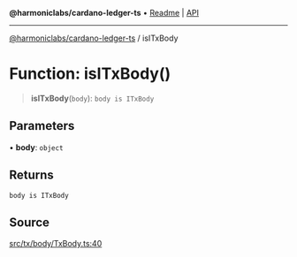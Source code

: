 **@harmoniclabs/cardano-ledger-ts** • [Readme](../Introduction) \| [API](../globals)

***

[@harmoniclabs/cardano-ledger-ts](../Introduction) / isITxBody

# Function: isITxBody()

> **isITxBody**(`body`): `body is ITxBody`

## Parameters

• **body**: `object`

## Returns

`body is ITxBody`

## Source

[src/tx/body/TxBody.ts:40](https://github.com/HarmonicLabs/cardano-ledger-ts/blob/d1659b0/src/tx/body/TxBody.ts#L40)
